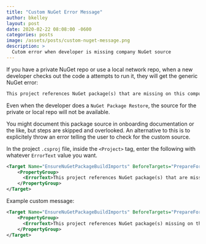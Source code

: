 ```yaml
---
title: "Custom NuGet Error Message"
author: bkelley
layout: post
date: 2020-02-22 08:08:00 -0600
categories: posts
image: /assets/posts/custom-nuget-message.png
description: >
  Cutom error when developer is missing company NuGet source
---
```


If you have a private NuGet repo or use a local network repo, when a new developer checks out the code a attempts to run it, they will get the generic NuGet error:

```txt
This project references NuGet package(s) that are missing on this computer. Use NuGet Package Restore to download them.  For more information, see http://go.microsoft.com/fwlink/?LinkID=322105. The missing file is {0}.
```

Even when the developer does a `NuGet Package Restore`, the source for the private or local repo will not be available.

You might document this package source in onboarding documentation or the like, but steps are skipped and overlooked. An alternative to this is to explicitely throw an error telling the user to check for the custom source.

In the project `.csproj` file, inside the `<Project>` tag, enter the following with whatever `ErrorText` value you want.

```xml
<Target Name="EnsureNuGetPackageBuildImports" BeforeTargets="PrepareForBuild">
    <PropertyGroup>
      <ErrorText>This project references NuGet package(s) that are missing on this computer. Use NuGet Package Restore to download them.  For more information, see http://go.microsoft.com/fwlink/?LinkID=322105. The missing file is {0}.</ErrorText>
    </PropertyGroup>
</Target>
```

Example custom message:

```xml
<Target Name="EnsureNuGetPackageBuildImports" BeforeTargets="PrepareForBuild">
    <PropertyGroup>
      <ErrorText>This project references NuGet package(s) missing on this computer. Use NuGet Package Restore to download them. Ensure that the \\myserver\packages source is in NuGet Package Sources. For more information, see http://go.microsoft.com/fwlink/?LinkID=322105. The missing file is {0}.</ErrorText>
    </PropertyGroup>
</Target>
```
